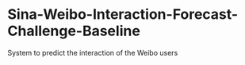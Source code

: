 # Sina-Weibo-Interaction-Forecast-Challenge-Baseline
System to predict the interaction of the Weibo users
